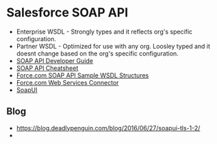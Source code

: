 # Salesforce SOAP API

* Enterprise WSDL - Strongly types and it reflects org's specific configuration.
* Partner WSDL - Optimized for use with any org.  Loosley typed and it doesnt change based on the org's specific configuration.
* [SOAP API Developer Guide](https://developer.salesforce.com/docs/atlas.en-us.208.0.api.meta/api/)
* [SOAP API Cheatsheet](http://resources.docs.salesforce.com/rel1/doc/en-us/static/pdf/SF_Soap_API_cheatsheet_web.pdf)
* [Force.com SOAP API Sample WSDL Structures](https://developer.salesforce.com/blogs/developer-relations/2015/06/salesforce-soap-api-sample-wsdls.html)
* [Force.com Web Services Connector](https://developer.salesforce.com/page/Introduction_to_the_Force.com_Web_Services_Connector)
* [SoapUI](https://www.soapui.org/)

## Blog
* https://blog.deadlypenguin.com/blog/2016/06/27/soapui-tls-1-2/
* []()

##


###
